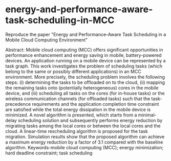# energy-and-performance-aware-task-scheduling-in-MCC
Reproduce the paper "Energy and Performance-Aware Task Scheduling in a Mobile Cloud Computing Environment"

Abstract: Mobile cloud computing (MCC) offers significant opportunities in performance enhancement and energy saving in mobile, battery-powered devices. An application running on a mobile device can be represented by a task graph. This work investigates the problem of scheduling tasks (which belong to the same or possibly different applications) in an MCC environment. More precisely, the scheduling problem involves the following steps: (i) determining the tasks to be offloaded on to the cloud, (ii) mapping the remaining tasks onto (potentially heterogeneous) cores in the mobile device, and (iii) scheduling all tasks on the cores (for in-house tasks) or the wireless communication channels (for offloaded tasks) such that the task-precedence requirements and the application completion time constraint are satisfied while the total energy dissipation in the mobile device is minimized. A novel algorithm is presented, which starts from a minimal-delay scheduling solution and subsequently performs energy reduction by migrating tasks among the local cores or between the local cores and the cloud. A linear-time rescheduling algorithm is proposed for the task migration. Simulation results show that the proposed algorithm can achieve a maximum energy reduction by a factor of 3.1 compared with the baseline algorithm. Keywords-mobile cloud computing (MCC); energy minimization; hard deadline constraint; task scheduling 
